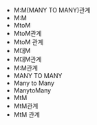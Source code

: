- M:M(MANY TO MANY)관계
- M:M
- MtoM
- MtoM관계
- MtoM 관계
- M대M
- M대M관계
- M:M관계
- MANY TO MANY
- Many to Many
- ManytoMany
- MtM
- MtM관계
- MtM 관계